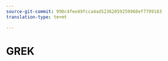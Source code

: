 ```yaml
---
source-git-commit: 990c4fee49fcca4ad52362059259968ef7799183
translation-type: tm+mt

---
```

# GREK
